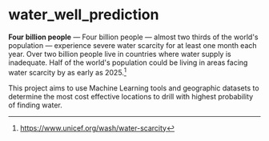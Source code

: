 # water_well_prediction

**Four billion people** — Four billion people — almost two thirds of the world's population — experience severe water scarcity for at least one month each year. Over two billion people live in countries where water supply is inadequate. Half of the world's population could be living in areas facing water scarcity by as early as 2025.[^1]

This project aims to use Machine Learning tools and geographic datasets to determine the most cost effective locations to drill with highest probability of finding water.

[^1]:
    https://www.unicef.org/wash/water-scarcity
